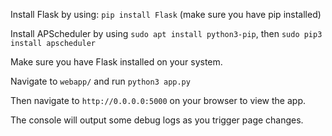 Install Flask by using: `pip install Flask` (make sure you have pip installed)

Install APScheduler by using `sudo apt install python3-pip`, then `sudo pip3 install apscheduler`

Make sure you have Flask installed on your system.

Navigate to `webapp/` and run `python3 app.py`

Then navigate to `http://0.0.0.0:5000` on your browser to view the app.

The console will output some debug logs as you trigger page changes.
